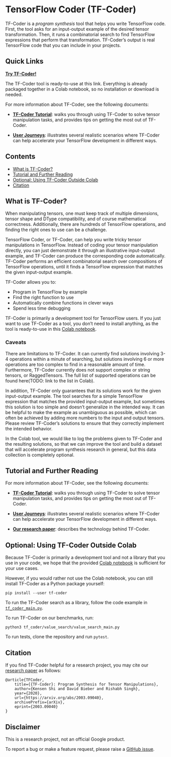 # TensorFlow Coder (TF-Coder)

TF-Coder is a _program synthesis_ tool that helps you write TensorFlow code.
First, the tool asks for an input-output example of the desired tensor
transformation. Then, it runs a combinatorial search to find TensorFlow
expressions that perform that transformation. TF-Coder’s output is real
TensorFlow code that you can include in your projects.

## Quick Links

[**Try TF-Coder!**](https://colab.research.google.com/github/google-research/tensorflow-coder/blob/master/TF-Coder_Colab.ipynb)

The TF-Coder tool is ready-to-use at this link. Everything is already packaged
together in a Colab notebook, so no installation or download is needed.

For more information about TF-Coder, see the following documents:

* [**TF-Coder Tutorial**](Tutorial.md): walks you through using TF-Coder to
  solve tensor manipulation tasks, and provides tips on getting the most out of
  TF-Coder.

* [**User Journeys**](UserJourneys.md): illustrates several realistic scenarios
  where TF-Coder can help accelerate your TensorFlow development in different
  ways.

## Contents

* [What is TF-Coder?](#what-is-tf-coder)
* [Tutorial and Further Reading](#tutorial-and-further-reading)
* [Optional: Using TF-Coder Outside Colab](#optional-using-tf-coder-outside-colab)
* [Citation](#citation)

## What is TF-Coder?

When manipulating tensors, one must keep track of multiple dimensions, tensor
shape and DType compatibility, and of course mathematical correctness.
Additionally, there are hundreds of TensorFlow operations, and finding the right
ones to use can be a challenge.

TensorFlow Coder, or TF-Coder, can help you write tricky tensor manipulations in
TensorFlow. Instead of coding your tensor manipulation directly, you can just
demonstrate it through an illustrative input-output example, and TF-Coder can
produce the corresponding code automatically. TF-Coder performs an efficient
combinatorial search over compositions of TensorFlow operations, until it finds
a TensorFlow expression that matches the given input-output example.

TF-Coder allows you to:

* Program in TensorFlow by example
* Find the right function to use
* Automatically combine functions in clever ways
* Spend less time debugging

TF-Coder is primarily a development tool for TensorFlow users. If you just want
to use TF-Coder as a tool, you don’t need to install anything, as the tool is
ready-to-use in this
[Colab notebook](https://colab.research.google.com/github/google-research/tensorflow-coder/blob/master/TF-Coder_Colab.ipynb).

### Caveats

There are limitations to TF-Coder. It can currently find solutions involving 3-4
operations within a minute of searching, but solutions involving 6 or more
operations are too complex to find in a reasonable amount of time. Furthermore,
TF-Coder currently does not support complex or string tensors, or RaggedTensors.
The full list of supported operations can be found here(TODO: link to the list
in Colab).

In addition, TF-Coder only guarantees that its solutions work for the given
input-output example. The tool searches for a simple TensorFlow expression that
matches the provided input-output example, but sometimes this solution is too
simple and doesn’t generalize in the intended way. It can be helpful to make the
example as unambiguous as possible, which can often be achieved by adding more
numbers to the input and output tensors. Please review TF-Coder’s solutions to
ensure that they correctly implement the intended behavior.

In the Colab tool, we would like to log the problems given to TF-Coder and the
resulting solutions, so that we can improve the tool and build a dataset that
will accelerate program synthesis research in general, but this data collection
is completely optional.

## Tutorial and Further Reading
For more information about TF-Coder, see the following documents:

* [**TF-Coder Tutorial**](Tutorial.md): walks you through using TF-Coder to
  solve tensor manipulation tasks, and provides tips on getting the most out of
  TF-Coder.

* [**User Journeys**](UserJourneys.md): illustrates several realistic scenarios
  where TF-Coder can help accelerate your TensorFlow development in different
  ways.

* [**Our research paper**](https://arxiv.org/abs/2003.09040): describes the
  technology behind TF-Coder.

## Optional: Using TF-Coder Outside Colab

Because TF-Coder is primarily a development tool and not a library that you use
in your code, we hope that the provided
[Colab notebook](https://colab.research.google.com/github/google-research/tensorflow-coder/blob/master/TF-Coder_Colab.ipynb)
is sufficient for your use cases.

However, if you would rather not use the Colab notebook, you can still install
TF-Coder as a Python package yourself:

```
pip install --user tf-coder
```

To run the TF-Coder search as a library, follow the code example in
[`tf_coder_main.py`](tf_coder/tf_coder_main.py).

To run TF-Coder on our benchmarks, run:

```
python3 tf_coder/value_search/value_search_main.py
```

To run tests, clone the repository and run `pytest`.

## Citation

If you find TF-Coder helpful for a research project, you may cite our [research
paper](https://arxiv.org/abs/2003.09040) as follows:

```
@article{TFCoder,
    title={{TF-Coder}: Program Synthesis for Tensor Manipulations},
    author={Kensen Shi and David Bieber and Rishabh Singh},
    year={2020},
    url={https://arxiv.org/abs/2003.09040},
    archivePrefix={arXiv},
    eprint={2003.09040}
}
```

## Disclaimer

This is a research project, not an official Google product.

To report a bug or make a feature request, please raise a
[GitHub issue](https://github.com/google-research/tensorflow-coder/issues).
